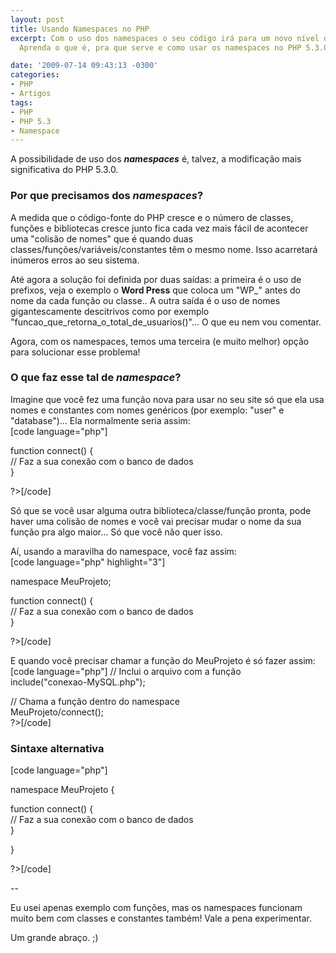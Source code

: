 ```yaml
---
layout: post
title: Usando Namespaces no PHP
excerpt: Com o uso dos namespaces o seu código irá para um novo nível de organização...
  Aprenda o que é, pra que serve e como usar os namespaces no PHP 5.3.0.

date: '2009-07-14 09:43:13 -0300'
categories:
- PHP
- Artigos
tags:
- PHP
- PHP 5.3
- Namespace
---
```

<p>A possibilidade de uso dos <em><strong>namespaces</strong></em> é, talvez, a modificação mais significativa do PHP 5.3.0.</p>
<h3>Por que precisamos dos <em>namespaces</em>?</h3>
<p>A medida que o código-fonte do PHP cresce e o número de classes, funções e bibliotecas cresce junto fica cada vez mais fácil de acontecer uma "colisão de nomes" que é quando duas classes/funções/variáveis/constantes têm o mesmo nome. Isso acarretará inúmeros erros ao seu sistema.</p>
<p>Até agora a solução foi definida por duas saídas: a primeira é o uso de prefixos, veja o exemplo o <strong>Word Press</strong> que coloca um "WP_" antes do nome da cada função ou classe.. A outra saída é o uso de nomes gigantescamente descitrivos como por exemplo "funcao_que_retorna_o_total_de_usuarios()"... O que eu nem vou comentar.</p>
<p>Agora, com os namespaces, temos uma terceira (e muito melhor) opção para solucionar esse problema!</p>
<h3>O que faz esse tal de <em>namespace</em>?</h3>
<p>Imagine que você fez uma função nova para usar no seu site só que ela usa nomes e constantes com nomes genéricos (por exemplo: "user" e "database")... Ela normalmente seria assim:<br />
[code language="php"]<?php</p>
<p>function connect() {<br />
	// Faz a sua conexão com o banco de dados<br />
}</p>
<p>?>[/code]</p>
<p>Só que se você usar alguma outra biblioteca/classe/função pronta, pode haver uma colisão de nomes e você vai precisar mudar o nome da sua função pra algo maior... Só que você não quer isso.</p>
<p>Aí, usando a maravilha do namespace, você faz assim:<br />
[code language="php" highlight="3"]<?php</p>
<p>namespace MeuProjeto;</p>
<p>function connect() {<br />
	// Faz a sua conexão com o banco de dados<br />
}</p>
<p>?>[/code]</p>
<p>E quando você precisar chamar a função do MeuProjeto é só fazer assim:<br />
[code language="php"]<?php<br />
	// Inclui o arquivo com a função<br />
	include("conexao-MySQL.php");</p>
<p>	// Chama a função dentro do namespace<br />
	MeuProjeto/connect();<br />
?>[/code]</p>
<h3>Sintaxe alternativa</h3>
<p>[code language="php"]<?php</p>
<p>namespace MeuProjeto {</p>
<p>	function connect() {<br />
		// Faz a sua conexão com o banco de dados<br />
	}</p>
<p>}</p>
<p>?>[/code]</p>
<p>--</p>
<p>Eu usei apenas exemplo com funções, mas os namespaces funcionam muito bem com classes e constantes também! Vale a pena experimentar.</p>
<p>Um grande abraço. ;)</p>
